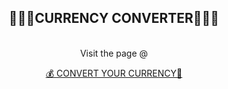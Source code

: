 <div align="center">
  <h2>💸💸💸CURRENCY CONVERTER💸💸💸</h2> 
</div>
</br>
<div align="center">
Visit the page @

<a target="_blank" rel="noopener no referrer" href="https://sayantika01.github.io/Currency-Converter/">💰 CONVERT YOUR CURRENCY💱</a>

</div>
